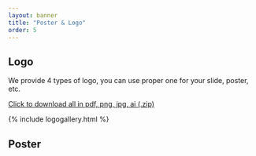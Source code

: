 ```yaml
---
layout: banner
title: "Poster & Logo"
order: 5
---
```


## Logo

We provide 4 types of logo, you can use proper one for your slide, poster, etc.

<a href="/assets/files/sqm2022-logo/sqm2022LogoPack.zip" download>Click to download all in pdf, png, jpg, ai (.zip)</a>

{% include logogallery.html %}

## Poster
